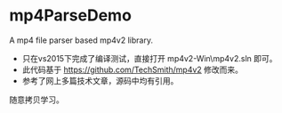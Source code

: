 # mp4ParseDemo
A mp4 file parser based mp4v2 library.

* 只在vs2015下完成了编译测试，直接打开 mp4v2-Win\mp4v2.sln 即可。
* 此代码基于 https://github.com/TechSmith/mp4v2 修改而来。
* 参考了网上多篇技术文章，源码中均有引用。

随意拷贝学习。

